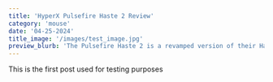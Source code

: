```yaml
---
title: 'HyperX Pulsefire Haste 2 Review'
category: 'mouse'
date: '04-25-2024'
title_image: '/images/test_image.jpg'
preview_blurb: 'The Pulsefire Haste 2 is a revamped version of their Haste 1 wired mouse. It weights 53g and has a 3395 sensor. It is HyperX''s attempt at creating a competitive mouse for the competitive market (idk just testing with a lot of text here)'
---
```


This is the first post used for testing purposes